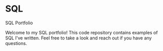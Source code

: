 # SQL
SQL Portfolio


Welcome to my SQL portfolio! This code repository contains examples of SQL I've written. Feel free to take a look and reach out if you have any questions.
